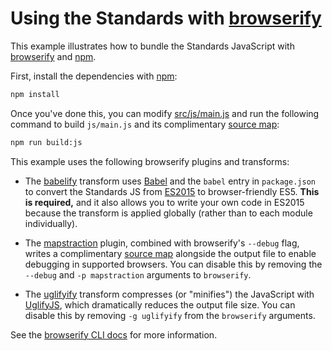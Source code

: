 # Using the Standards with [browserify]

This example illustrates how to bundle the Standards JavaScript with
[browserify] and [npm].

First, install the dependencies with [npm]:

```sh
npm install
```

Once you've done this, you can modify [src/js/main.js](src/js/main.js) and run
the following command to build `js/main.js` and its complimentary [source map]:

```sh
npm run build:js
```

This example uses the following browserify plugins and transforms:

* The [babelify] transform uses [Babel] and the `babel` entry in `package.json`
  to convert the Standards JS from [ES2015] to browser-friendly ES5. **This
  is required,** and it also allows you to write your own code in ES2015
  because the transform is applied globally (rather than to each module
  individually).

* The [mapstraction] plugin, combined with browserify's `--debug` flag,
  writes a complimentary [source map] alongside the output file to enable
  debugging in supported browsers. You can disable this by removing the
  `--debug` and `-p mapstraction` arguments to `browserify`.

* The [uglifyify] transform compresses (or "minifies") the JavaScript with
  [UglifyJS], which dramatically reduces the output file size. You can
  disable this by removing `-g uglifyify` from the `browserify` arguments.

See the [browserify CLI docs](https://github.com/substack/node-browserify#usage)
for more information.

[babel]: https://babeljs.io/
[babelify]: https://github.com/babel/babelify
[browserify]: http://browserify.org/
[es2015]: https://babeljs.io/learn-es2015/
[mapstraction]: https://github.com/jiborobot/mapstraction
[npm]: https://docs.npmjs.com/getting-started/what-is-npm
[source map]: https://www.html5rocks.com/en/tutorials/developertools/sourcemaps/
[uglifyjs]: https://github.com/mishoo/UglifyJS2
[uglifyify]: https://github.com/hughsk/uglifyify
